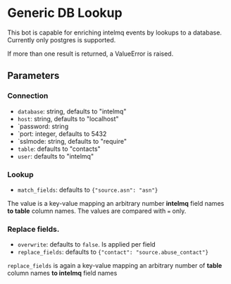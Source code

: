 # Generic DB Lookup

This bot is capable for enriching intelmq events by lookups to a database.
Currently only postgres is supported.

If more than one result is returned, a ValueError is raised.

## Parameters

### Connection

* `database`: string, defaults to "intelmq"
* `host`: string, defaults to "localhost"
* `password: string
* `port: integer, defaults to 5432
* `sslmode: string, defaults to "require"
* `table`: defaults to "contacts"
* `user`: defaults to "intelmq"

### Lookup

* `match_fields`: defaults to `{"source.asn": "asn"}`

The value is a key-value mapping an arbitrary number **intelmq** field names **to table** column names.
The values are compared with `=` only.

### Replace fields.

* `overwrite`: defaults to `false`. Is applied per field
* `replace_fields`: defaults to `{"contact": "source.abuse_contact"}`

`replace_fields` is again a key-value mapping an arbitrary number of **table** column names **to intelmq** field names 
